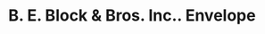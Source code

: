 ---
doi: 10.7916/D8NS2620
date_other: '1912'
date_other_textual: '1912'
form: printed ephemera
genre:
- Envelopes
name:
- B. E. Block & Bros. Inc.
object_in_context_url: https://biggert.cul.columbia.edu/items/view/ave_biggert_01383
subject_hierarchical_geographic:
- Norristown, Pennsylvania, United States
subject_name:
- B. E. Block & Bros. Inc.
title: B. E. Block & Bros. Inc.. Envelope
sort_title: B. E. Block & Bros. Inc.. Envelope
call_number: ave_biggert_01383
coordinates:
- 40.12,-75.34166666666667
pid: ave_biggert_01383
identifiers: ave_biggert_01383
thumbnail: https://derivativo-2.library.columbia.edu/iiif/2/ldpd:344607/full/!256,256/0/native.jpg
permalink: "/items/ave_biggert_01383/"
layout: iiif-image-page
---